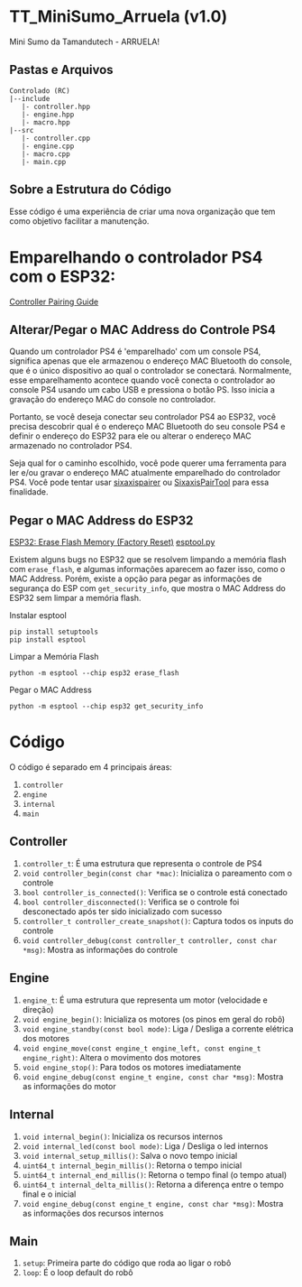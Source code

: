 # TT_MiniSumo_Arruela (v1.0)
 Mini Sumo da Tamandutech - ARRUELA!

## Pastas e Arquivos
 ```
 Controlado (RC)
 |--include
    |- controller.hpp
    |- engine.hpp
    |- macro.hpp
 |--src
    |- controller.cpp
    |- engine.cpp
    |- macro.cpp
    |- main.cpp
 ```

## Sobre a Estrutura do Código
 Esse código é uma experiência de criar uma nova organização que tem como objetivo facilitar a manutenção.

# Emparelhando o controlador PS4 com o ESP32:
[Controller Pairing Guide](https://github.com/darthcloud/BlueRetro/wiki/Controller-pairing-guide)

## Alterar/Pegar o MAC Address do Controle PS4
 Quando um controlador PS4 é 'emparelhado' com um console PS4, significa apenas que ele armazenou o endereço MAC Bluetooth do console, que é o único dispositivo ao qual o controlador se conectará. Normalmente, esse emparelhamento acontece quando você conecta o controlador ao console PS4 usando um cabo USB e pressiona o botão PS. Isso inicia a gravação do endereço MAC do console no controlador.

 Portanto, se você deseja conectar seu controlador PS4 ao ESP32, você precisa descobrir qual é o endereço MAC Bluetooth do seu console PS4 e definir o endereço do ESP32 para ele ou alterar o endereço MAC armazenado no controlador PS4.

 Seja qual for o caminho escolhido, você pode querer uma ferramenta para ler e/ou gravar o endereço MAC atualmente emparelhado do controlador PS4. Você pode tentar usar [sixaxispairer](https://github.com/user-none/sixaxispairer) ou [SixaxisPairTool](https://sixaxispairtool.en.lo4d.com/windows) para essa finalidade.

## Pegar o MAC Address do ESP32
 [ESP32: Erase Flash Memory (Factory Reset)](https://randomnerdtutorials.com/esp32-erase-flash-memory/)
 [esptool.py](https://github.com/espressif/esptool)

 Existem alguns bugs no ESP32 que se resolvem limpando a memória flash com `erase_flash`, e algumas informações aparecem ao fazer isso, como o MAC Address. Porém, existe a opção para pegar as informações de segurança do ESP com `get_security_info`, que mostra o MAC Address do ESP32 sem limpar a memória flash.

 Instalar esptool
 ```
 pip install setuptools
 pip install esptool
 ```

 Limpar a Memória Flash
 ```
 python -m esptool --chip esp32 erase_flash
 ```

 Pegar o MAC Address
 ```
 python -m esptool --chip esp32 get_security_info
 ```

# Código
 O código é separado em 4 principais áreas:
 1. `controller`
 2. `engine`
 3. `internal`
 4. `main`

## Controller
 1. `controller_t`: É uma estrutura que representa o controle de PS4
 2. `void controller_begin(const char *mac)`: Inicializa o pareamento com o controle
 3. `bool controller_is_connected()`: Verifica se o controle está conectado
 4. `bool controller_disconnected()`: Verifica se o controle foi desconectado após ter sido inicializado com sucesso
 5. `controller_t controller_create_snapshot()`: Captura todos os inputs do controle
 6. `void controller_debug(const controller_t controller, const char *msg)`:  Mostra as informações do controle

## Engine
 1. `engine_t`: É uma estrutura que representa um motor (velocidade e direção)
 2. `void engine_begin()`: Inicializa os motores (os pinos em geral do robô)
 3. `void engine_standby(const bool mode)`: Liga / Desliga a corrente elétrica dos motores
 4. `void engine_move(const engine_t engine_left, const engine_t engine_right)`: Altera o movimento dos motores
 5. `void engine_stop()`: Para todos os motores imediatamente
 6. `void engine_debug(const engine_t engine, const char *msg)`: Mostra as informações do motor

## Internal
 1. `void internal_begin()`: Inicializa os recursos internos
 2. `void internal_led(const bool mode)`: Liga / Desliga o led internos
 3. `void internal_setup_millis()`: Salva o novo tempo inicial
 4. `uint64_t internal_begin_millis()`: Retorna o tempo inicial
 5. `uint64_t internal_end_millis()`: Retorna o tempo final (o tempo atual)
 6. `uint64_t internal_delta_millis()`: Retorna a diferença entre o tempo final e o inicial
 7. `void engine_debug(const engine_t engine, const char *msg)`: Mostra as informações dos recursos internos

## Main
 1. `setup`: Primeira parte do código que roda ao ligar o robô
 2. `loop`: É o loop default do robô